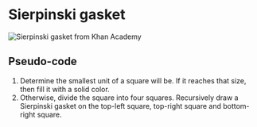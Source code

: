 # Sierpinski gasket

![Sierpinski gasket from Khan Academy](https://s3.amazonaws.com/ka-cs-algorithms/sierpinski-full-6.jpg)
## Pseudo-code

1. Determine the smallest unit of a square will be. If it reaches that size, then fill it with a solid color.
2. Otherwise, divide the square into four squares. Recursively draw a Sierpinski gasket on the top-left square, top-right square and bottom-right square.

